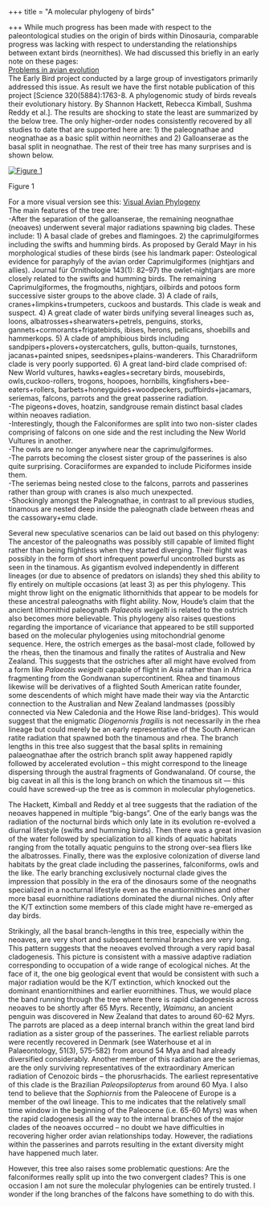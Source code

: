 +++
title = "A molecular phylogeny of birds"

+++
While much progress has been made with respect to the paleontological
studies on the origin of birds within Dinosauria, comparable progress
was lacking with respect to understanding the relationships between
extant birds (neornithes). We had discussed this briefly in an early
note on these pages:  
[Problems in avian
evolution](https://manasataramgini.wordpress.com/2007/06/10/problems-in-avian-evolution/)  
The Early Bird project conducted by a large group of investigators
primarily addressed this issue. As result we have the first notable
publication of this project \[Science 320(5884):1763-8. A phylogenomic
study of birds reveals their evolutionary history. By Shannon Hackett,
Rebecca Kimball, Sushma Reddy et al.\]. The results are shocking to
state the least are summarized by the below tree. The only higher-order
nodes consistently recovered by all studies to date that are supported
here are: 1) the paleognathae and neognathae as a basic split within
neornithes and 2) Galloanserae as the basal split in neognathae. The
rest of their tree has many surprises and is shown below.

[![Figure 1](https://manasataramgini.files.wordpress.com/2008/07/bird_phylogeny.jpg?w=223&h=300)](https://manasataramgini.files.wordpress.com/2008/07/bird_phylogeny.jpg)

Figure 1

For a more visual version see this: [Visual Avian
Phylogeny](https://manasataramgini.wordpress.com/2010/02/08/a-visual-guide-to-avian-phylogeny/)  
The main features of the tree are:  
\-After the separation of the galloanserae, the remaining neognathae
(neoaves) underwent several major radiations spawning big clades. These
include: 1) A basal clade of grebes and flamingoes. 2) the
caprimulgiformes including the swifts and humming birds. As proposed by
Gerald Mayr in his morphological studies of these birds (see his
landmark paper: Osteological evidence for paraphyly of the avian order
Caprimulgiformes (nightjars and allies). Journal für Ornithologie
143(1): 82–97) the owlet-nightjars are more closely related to the
swifts and humming birds. The remaining Caprimulgiformes, the
frogmouths, nightjars, oilbirds and potoos form successive sister groups
to the above clade. 3) A clade of rails, cranes+limpkins+trumpeters,
cuckoos and bustards. This clade is weak and suspect. 4) A great clade
of water birds unifying several lineages such as, loons,
albatrosses+shearwaters+petrels, penguins, storks,
gannets+cormorants+frigatebirds, ibises, herons, pelicans, shoebills and
hammerkops. 5) A clade of amphibious birds including
sandpipers+plovers+oystercatchers, gulls, button-quails, turnstones,
jacanas+painted snipes, seedsnipes+plains-wanderers. This Charadriiform
clade is very poorly supported. 6) A great land-bird clade comprised of:
New World vultures, hawks+eagles+secretary birds, mousebirds,
owls,cuckoo-rollers, trogons, hoopoes, hornbills,
kingfishers+bee-eaters+rollers, barbets+honeyguides+woodpeckers,
puffbirds+jacamars, seriemas, falcons, parrots and the great passerine
radiation.  
\-The pigeons+doves, hoatzin, sandgrouse remain distinct basal clades
within neoaves radiation.  
\-Interestingly, though the Falconiformes are split into two non-sister
clades comprising of falcons on one side and the rest including the New
World Vultures in another.  
\-The owls are no longer anywhere near the caprimulgiformes.  
\-The parrots becoming the closest sister group of the passerines is
also quite surprising. Coraciiformes are expanded to include Piciformes
inside them.  
\-The seriemas being nested close to the falcons, parrots and passerines
rather than group with cranes is also much unexpected.  
\-Shockingly amongst the Paleognathae, in contrast to all previous
studies, tinamous are nested deep inside the paleognath clade between
rheas and the cassowary+emu clade.

Several new speculative scenarios can be laid out based on this
phylogeny: The ancestor of the paleognaths was possibly still capable of
limited flight rather than being flightless when they started diverging.
Their flight was possibly in the form of short infrequent powerful
uncontrolled bursts as seen in the tinamous. As gigantism evolved
independently in different lineages (or due to absence of predators on
islands) they shed this ability to fly entirely on multiple occasions
(at least 3) as per this phylogeny. This might throw light on the
enigmatic lithornithids that appear to be models for these ancestral
paleognaths with flight ability. Now, Houde’s claim that the ancient
lithornithid paleognath *Palaeotis weigelti* is related to the ostrich
also becomes more believable. This phylogeny also raises questions
regarding the importance of vicariance that appeared to be still
supported based on the molecular phylogenies using mitochondrial genome
sequence. Here, the ostrich emerges as the basal-most clade, followed by
the rheas, then the tinamous and finally the ratites of Australia and
New Zealand. This suggests that the ostriches after all might have
evolved from a form like *Palaeotis weigelti* capable of flight in Asia
rather than in Africa fragmenting from the Gondwanan supercontinent.
Rhea and tinamous likewise will be derivatives of a flighted South
American ratite founder, some descendents of which might have made their
way via the Antarctic connection to the Australian and New Zealand
landmasses (possibly connected via New Caledonia and the Howe Rise
land-bridges). This would suggest that the enigmatic *Diogenornis
fragilis* is not necessarily in the rhea lineage but could merely be an
early representative of the South American ratite radiation that spawned
both the tinamous and rhea. The branch lengths in this tree also suggest
that the basal splits in remaining palaeognathae after the ostrich
branch split away happened rapidly followed by accelerated evolution –
this might correspond to the lineage dispersing through the austral
fragments of Gondwanaland. Of course, the big caveat in all this is the
long branch on which the tinamous sit — this could have screwed-up the
tree as is common in molecular phylogenetics.

The Hackett, Kimball and Reddy et al tree suggests that the radiation of
the neoaves happened in multiple “big-bangs”. One of the early bangs was
the radiation of the nocturnal birds which only late in its evolution
re-evolved a diurnal lifestyle (swifts and humming birds). Then there
was a great invasion of the water followed by specialization to all
kinds of aquatic habitats ranging from the totally aquatic penguins to
the strong over-sea fliers like the albatrosses. Finally, there was the
explosive colonization of diverse land habitats by the great clade
including the passerines, falconiforms, owls and the like. The early
branching exclusively nocturnal clade gives the impression that possibly
in the era of the dinosaurs some of the neognaths specialized in a
nocturnal lifestyle even as the enantiornithines and other more basal
euornithine radiations dominated the diurnal niches. Only after the K/T
extinction some members of this clade might have re-emerged as day
birds.

Strikingly, all the basal branch-lengths in this tree, especially within
the neoaves, are very short and subsequent terminal branches are very
long. This pattern suggests that the neoaves evolved through a very
rapid basal cladogenesis. This picture is consistent with a massive
adaptive radiation corresponding to occupation of a wide range of
ecological niches. At the face of it, the one big geological event that
would be consistent with such a major radiation would be the K/T
extinction, which knocked out the dominant enantiornithines and earlier
euornithines. Thus, we would place the band running through the tree
where there is rapid cladogenesis across neoaves to be shortly after 65
Myrs. Recently, *Waimanu*, an ancient penguin was discovered in New
Zealand that dates to around 60-62 Myrs. The parrots are placed as a
deep internal branch within the great land bird radiation as a sister
group of the passerines. The earliest reliable parrots were recently
recovered in Denmark (see Waterhouse et al in Palaeontology, 51(3),
575-582) from around 54 Mya and had already diversified considerably.
Another member of this radiation are the seriemas, are the only
surviving representatives of the extraordinary American radiation of
Cenozoic birds – the phorusrhacids. The earliest representative of this
clade is the Brazilian *Paleopsilopterus* from around 60 Mya. I also
tend to believe that the *Sophiornis* from the Paleocene of Europe is a
member of the owl lineage. This to me indicates that the relatively
small time window in the beginning of the Paleocene (i.e. 65-60 Myrs)
was when the rapid cladogenesis all the way to the internal branches of
the major clades of the neoaves occurred – no doubt we have difficulties
in recovering higher order avian relationships today. However, the
radiations within the passerines and parrots resulting in the extant
diversity might have happened much later.

However, this tree also raises some problematic questions: Are the
falconiformes really split up into the two convergent clades? This is
one occasion I am not sure the molecular phylogenies can be entirely
trusted. I wonder if the long branches of the falcons have something to
do with this.
